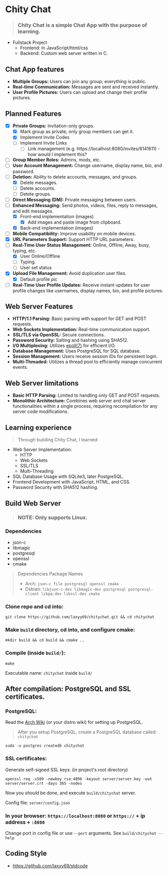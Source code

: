 # Chity Chat
>### Chity Chat is a simple Chat App with the purpose of learning.
* Fullstack Project
   * Frontend: In JavaScript/html/css
   * Backend: Custom web server written in C.

## Chat App features
* **Multiple Groups:** Users can join any group; everything is public.
* **Real-time Communication:** Messages are sent and received instantly.
* **User Profile Pictures:** Users can upload and change their profile pictures.

## Planned Features
- [x] **Private Groups:** Invitation-only groups.
   - [X] Mark group as private, only group members can get it.
   - [X] Implement Invite Codes
   - [ ] Implement Invite Links  
      - [ ] Link management (e.g. https://localhost:8080/invites/6141611) - how would I implement this? 
- [ ] **Group Member Roles:** Admins, mods, etc.
- [ ] **User Account Management:** Change username, display name, bio, and password.
- [ ] **Deletion:** Ability to delete accounts, messages, and groups.
   - [x] Delete messages.
   - [ ] Delete accounts.
   - [ ] Detete groups. 
- [ ] **Direct Messaging (DM):** Private messaging between users.
- [ ] **Enhanced Messaging:** Send photos, videos, files, reply to messages, and edit messages.
   - [X] Front-end implementation (images)
      - [X] Add images and paste image from clipboard.
   - [X] Back-end implementation (images) 
- [ ] **Mobile Compatibility:** Improve usability on mobile devices.
- [X] **URL Parameters Support:** Support HTTP URL parameters.
- [ ] **Real-Time User Status Management:** Online, Offline, Away, busy, typing, etc.
   - [x] User Online/Offline
   - [ ] Typing.
   - [ ] User set status
- [x] **Upload File Management:** Avoid duplication user files.
   - [x] Default profile pic
- [ ] **Real-Time User Profile Updates:** Receive instant updates for user profile changes like usernames, display names, bio, and profile pictures.

## Web Server Features
* **HTTP/1.1 Parsing:** Basic parsing with support for GET and POST requests.
* **Web Sockets Implementation:** Real-time communication support.
* **SSL/TLS via OpenSSL:** Secure connections.
* **Password Security:** Salting and hashing using SHA512.
* **I/O Multiplexing:** Utilizes [epoll(7)](https://man7.org/linux/man-pages/man7/epoll.7.html) for efficient I/O.
* **Database Management:** Uses PostgreSQL for SQL database.
* **Session Management:** Users receive session IDs for persistent login.
* **Multi-Threaded:** Utilizes a thread pool to efficiently manage concurrent events.

## Web Server limitations
* **Basic HTTP Parsing:** Limited to handling only GET and POST requests.
* **Monolithic Architecture:** Combines web server and chat server functionalities within a single process, requiring recompilation for any server code modifications.

## Learning experience
> Through building Chity Chat, I learned:
* Web Server Implementation:
    * HTTP
    * Web Sockets
    * SSL/TLS
    * Multi-Threading
* SQL Database Usage with SQLite3, later PostgreSQL.
* Frontend Development with JavaScript, HTML, and CSS.
* Password Security with SHA512 hashing.

## Build Web Server
>### NOTE: Only supports Linux.
### Dependencies
* json-c
* libmagic
* postgresql
* openssl
* cmake
> Dependencies Package Names
>* Arch: `json-c file postgresql openssl cmake`
>* Debian: `libjson-c-dev libmagic-dev postgresql postgresql-client libpq-dev libssl-dev cmake` 

### Clone repo and cd into:
```
git clone https://github.com/laxyy69/chitychat.git && cd chitychat
```
### Make `build` directory, cd into, and configure cmake:
```
mkdir build && cd build && cmake ..
```
### Compile (inside `build/`):
```
make
```
Executable name: `chitychat` inside `build/`
## After compilation: PostgreSQL and SSL certificates.
### PostgreSQL:
Read the [Arch Wiki](https://wiki.archlinux.org/title/PostgreSQL) (or your distro wiki) for setting up PostgreSQL.
> After you setup PostgreSQL, create a PostgreSQL database called: `chitychat`
```
sudo -u postgres createdb chitychat
```
### SSL certificates:
Generate self-signed SSL keys: (in project's root directory)
```
openssl req -x509 -newkey rsa:4096 -keyout server/server.key -out server/server.crt -days 365 -nodes
```
Now you _should_ be done, and execute `build/chitychat` server.

Config file: `server/config.json`

### In your browser: `https://localhost:8080` or `https://` + ip address + `:8080`

Change port in config file or use `--port` arguments. See `build/chitychat --help`

## Coding Style
* https://github.com/laxyy69/stdcode

